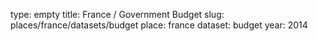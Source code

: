type: empty
title: France / Government Budget
slug: places/france/datasets/budget
place: france
dataset: budget
year: 2014
